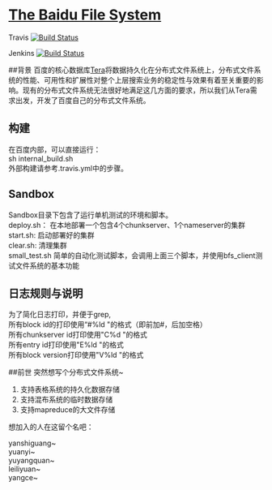 [The Baidu File System](http://github.com/bluebore/dfs)
======

Travis [![Build Status](https://travis-ci.org/bluebore/dfs.svg)](https://travis-ci.org/bluebore/dfs)

Jenkins [![Build Status](http://220.181.7.231/buildStatus/icon?job=bfs_master)](http://220.181.7.231/view/bfs/job/bfs_master/)

##背景
百度的核心数据库[Tera](http://github.com/baidu/tera)将数据持久化在分布式文件系统上，分布式文件系统的性能、可用性和扩展性对整个上层搜索业务的稳定性与效果有着至关重要的影响。现有的分布式文件系统无法很好地满足这几方面的要求，所以我们从Tera需求出发，开发了百度自己的分布式文件系统。

## 构建
在百度内部，可以直接运行：  
sh internal_build.sh  
外部构建请参考.travis.yml中的步骤。  

## Sandbox
Sandbox目录下包含了运行单机测试的环境和脚本。  
deploy.sh： 在本地部署一个包含4个chunkserver、1个nameserver的集群  
start.sh: 启动部署好的集群  
clear.sh: 清理集群  
small_test.sh 简单的自动化测试脚本，会调用上面三个脚本，并使用bfs_client测试文件系统的基本功能

## 日志规则与说明
为了简化日志打印，并便于grep,  
所有block id的打印使用“#%ld "的格式（即前加#，后加空格）  
所有chunkserver id打印使用"C%d "的格式  
所有entry id打印使用"E%ld "的格式  
所有block version打印使用"V%ld "的格式

##前世
突然想写个分布式文件系统~
  1. 支持表格系统的持久化数据存储
  2. 支持混布系统的临时数据存储
  3. 支持mapreduce的大文件存储


想加入的人在这留个名吧：

yanshiguang~  
yuanyi~  
yuyangquan~  
leiliyuan~  
yangce~
